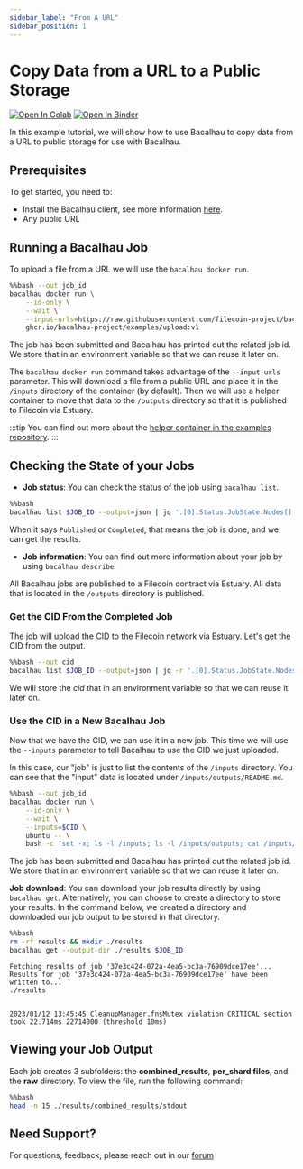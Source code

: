 ```yaml
---
sidebar_label: "From A URL"
sidebar_position: 1
---
```

# Copy Data from a URL to a Public Storage

[![Open In Colab](https://colab.research.google.com/assets/colab-badge.svg)](https://colab.research.google.com/github/bacalhau-project/examples/blob/main/data-ingestion/from-url/index.ipynb)
[![Open In Binder](https://mybinder.org/badge.svg)](https://mybinder.org/v2/gh/bacalhau-project/examples/HEAD?labpath=data-ingestion/from-url/index.ipynb)


In this example tutorial, we will show how to use Bacalhau to copy data from a URL to public storage for use with Bacalhau. 

## Prerequisites

To get started, you need to:
- Install the Bacalhau client, see more information [here](https://docs.bacalhau.org/getting-started/installation).
- Any public URL

## Running a Bacalhau Job 

To upload a file from a URL we will use the `bacalhau docker run`.


```bash
%%bash --out job_id
bacalhau docker run \
    --id-only \
    --wait \
    --input-urls=https://raw.githubusercontent.com/filecoin-project/bacalhau/main/README.md \
    ghcr.io/bacalhau-project/examples/upload:v1
```

The job has been submitted and Bacalhau has printed out the related job id. We store that in an environment variable so that we can reuse it later on.

The `bacalhau docker run` command takes advantage of the `--input-urls` parameter. This will download a file from a public URL and place it in the `/inputs` directory of the container (by default). Then we will use a helper container to move that data to the `/outputs` directory so that it is published to Filecoin via Estuary.

:::tip
You can find out more about the [helper container in the examples repository](https://github.com/bacalhau-project/examples/tree/main/tools/upload).
:::

## Checking the State of your Jobs

- **Job status**: You can check the status of the job using `bacalhau list`.


```bash
%%bash
bacalhau list $JOB_ID --output=json | jq '.[0].Status.JobState.Nodes[] | .Shards."0" | select(.RunOutput)'
```

When it says `Published` or `Completed`, that means the job is done, and we can get the results.

- **Job information**: You can find out more information about your job by using `bacalhau describe`.


All Bacalhau jobs are published to a Filecoin contract via Estuary. All data that is located in the `/outputs` directory is published.


### Get the CID From the Completed Job

The job will upload the CID to the Filecoin network via Estuary. Let's get the CID from the output.


```bash
%%bash --out cid
bacalhau list $JOB_ID --output=json | jq -r '.[0].Status.JobState.Nodes[] | .Shards."0".PublishedResults | select(.CID) | .CID'
```

We will store the _cid_ that in an environment variable so that we can reuse it later on.

### Use the CID in a New Bacalhau Job

Now that we have the CID, we can use it in a new job. This time we will use the `--inputs` parameter to tell Bacalhau to use the CID we just uploaded.

In this case, our "job" is just to list the contents of the `/inputs` directory. You can see that the "input" data is located under `/inputs/outputs/README.md`.


```bash
%%bash --out job_id
bacalhau docker run \
    --id-only \
    --wait \
    --inputs=$CID \
    ubuntu -- \
    bash -c "set -x; ls -l /inputs; ls -l /inputs/outputs; cat /inputs/outputs/README.md"
```

The job has been submitted and Bacalhau has printed out the related job id. We store that in an environment variable so that we can reuse it later on.

**Job download**: You can download your job results directly by using `bacalhau get`. Alternatively, you can choose to create a directory to store your results. In the command below, we created a directory and downloaded our job output to be stored in that directory.


```bash
%%bash
rm -rf results && mkdir ./results
bacalhau get --output-dir ./results $JOB_ID 
```

    Fetching results of job '37e3c424-072a-4ea5-bc3a-76909dce17ee'...
    Results for job '37e3c424-072a-4ea5-bc3a-76909dce17ee' have been written to...
    ./results


    2023/01/12 13:45:45 CleanupManager.fnsMutex violation CRITICAL section took 22.714ms 22714000 (threshold 10ms)


## Viewing your Job Output

Each job creates 3 subfolders: the **combined_results**, **per_shard files**, and the **raw** directory. To view the file, run the following command:


```bash
%%bash
head -n 15 ./results/combined_results/stdout
```

## Need Support?

For questions, feedback, please reach out in our [forum](https://github.com/filecoin-project/bacalhau/discussions)
